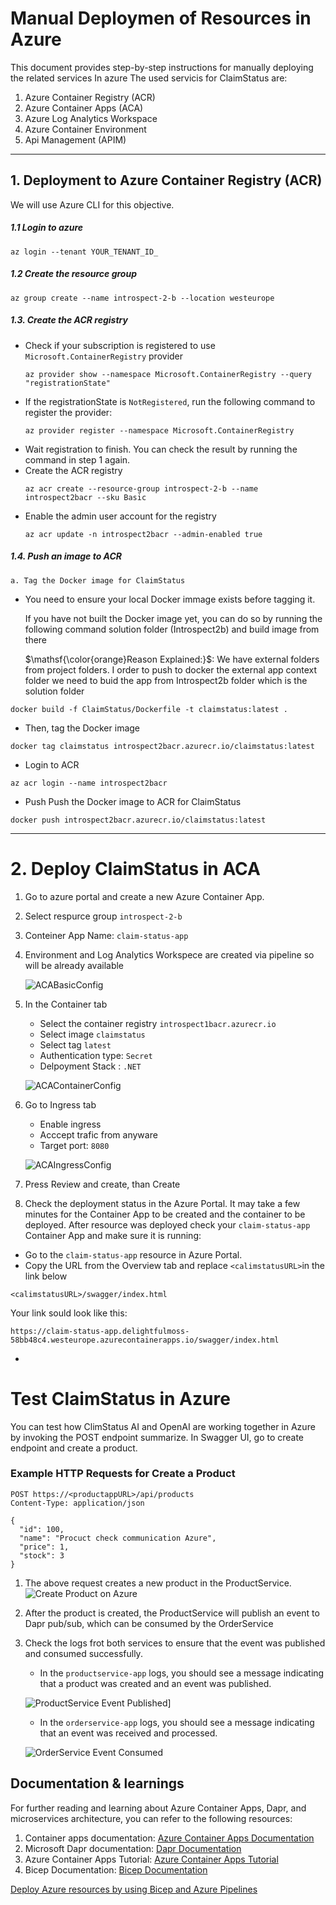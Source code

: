 ﻿# Manual Deploymen of Resources in Azure
This document provides step-by-step instructions for manually deploying the related services In azure
The used servicis for ClaimStatus are:

1. Azure Container Registry (ACR) 
2. Azure Container Apps (ACA)
3. Azure Log Analytics Workspace
4. Azure Container Environment 
5. Api Management (APIM)
---
## 1. Deployment to Azure Container Registry (ACR) 
We will use Azure CLI for this objective.
##### 1.1 Login to azure
```
az login --tenant YOUR_TENANT_ID_
```
##### 1.2 Create the resource group
```
az group create --name introspect-2-b --location westeurope
```
##### 1.3. Create the ACR registry
- Check if your subscription is registered to use `Microsoft.ContainerRegistry` provider
	```
	az provider show --namespace Microsoft.ContainerRegistry --query "registrationState"
	```
- If the registrationState is `NotRegistered`, run the following command to register the provider:
	```
	az provider register --namespace Microsoft.ContainerRegistry
	```
- Wait registration to finish. You can check the result by running the command in step 1 again.
- Create the ACR registry
	```
	az acr create --resource-group introspect-2-b --name introspect2bacr --sku Basic
	```
- Enable the admin user account for the registry
	```
	az acr update -n introspect2bacr --admin-enabled true
	```
##### 1.4. Push an image to ACR
`a. Tag the Docker image for ClaimStatus`

- You need to ensure your local Docker immage exists before tagging it.

	If you have not built the Docker image yet, you can do so by running the following command solution folder (Introspect2b) and build image from there

	$\mathsf{\color{orange}Reason Explained:}$: We have external folders from project folders. I order to push to docker the external app context folder we need to buid the app from Introspect2b folder which is the solution folder

```
docker build -f ClaimStatus/Dockerfile -t claimstatus:latest .
```
- Then, tag the Docker image
```
docker tag claimstatus introspect2bacr.azurecr.io/claimstatus:latest
```
- Login to ACR
```
az acr login --name introspect2bacr
```
- Push Push the Docker image to ACR for ClaimStatus
```
docker push introspect2bacr.azurecr.io/claimstatus:latest
```
---
# 2. Deploy ClaimStatus in ACA
1. Go to azure portal and create a new Azure Container App.
2. Select respurce group `introspect-2-b` 
3. Conteiner App Name: `claim-status-app`
4. Environment and Log Analytics Workspece are created via pipeline so will be already available

   ![ACABasicConfig](Images/AcaEnvironmentBasicsConfig.jpg "ContainerACR Basic Config")

5. In the Container tab
    - Select the container registry `introspect1bacr.azurecr.io`
	- Select image `claimstatus`
	- Select tag `latest`
	- Authentication type: `Secret`
	- Delpoyment Stack : `.NET`

	![ACAContainerConfig](Images/ACAContainerConfig.jpg "ContainerACR Config")

6. Go to Ingress tab
	- Enable ingress
	- Acccept trafic from anyware
	- Target port: `8080`

	![ACAIngressConfig](Images/ACAIngressConfig.jpg "Ingress Config")

7. Press Review and create, than Create

8. Check the deployment status in the Azure Portal. 
It may take a few minutes for the Container App to be created and the container to be deployed.
After resource was deployed check your `claim-status-app` Container App and make sure it is running:
- Go to the `claim-status-app` resource in Azure Portal.
- Copy the URL from the Overview tab and replace `<calimstatusURL>`in the link below
```
<calimstatusURL>/swagger/index.html
```
Your link sould look like this:
```
https://claim-status-app.delightfulmoss-58bb48c4.westeurope.azurecontainerapps.io/swagger/index.html
```
- 



# Test ClaimStatus in Azure
You can test how ClimStatus AI and OpenAI are working together in Azure by invoking the POST endpoint summarize.
In Swagger UI, go to create endpoint and create a product.
### Example HTTP Requests for Create a Product
```http
POST https://<productappURL>/api/products
Content-Type: application/json

{
  "id": 100,
  "name": "Procuct check communication Azure",
  "price": 1,
  "stock": 3
}
```
1. The above request creates a new product in the ProductService.
![Create Product on Azure](Documentation/Images/ProductCreatedSwaggerjpg.jpg "Create Product on Azure")
2. After the product is created, the ProductService will publish an event to Dapr pub/sub, which can be consumed by the OrderService 
3. Check the logs frot both services to ensure that the event was published and consumed successfully.
   - In the `productservice-app` logs, you should see a message indicating that a product was created and an event was published.

	![ProductService Event Published](Documentation/Images/ProductPublishMeessage.jpg "ProductService Event Published")]

   - In the `orderservice-app` logs, you should see a message indicating that an event was received and processed.

	![OrderService Event Consumed](Documentation/Images/OrderSubscribeMeessage.jpg "OrderService Event Consumed")

## Documentation & learnings
For further reading and learning about Azure Container Apps, Dapr, and microservices architecture, you can refer to the following resources:
1. Container apps documentation: [Azure Container Apps Documentation](https://learn.microsoft.com/en-us/azure/container-apps/)
1. Microsoft Dapr documentation: [Dapr Documentation](https://learn.microsoft.com/en-us/azure/container-apps/dapr-overview)
1. Azure Container Apps Tutorial: [Azure Container Apps Tutorial](https://youtu.be/jfYJEcDOOkI?si=ePbJMgg2l6Ru-Zna)
1. Bicep Documentation: [Bicep Documentation](https://learn.microsoft.com/en-us/azure/azure-resource-manager/bicep/)



[Deploy Azure resources by using Bicep and Azure Pipelines](https://learn.microsoft.com/en-us/training/modules/authenticate-azure-deployment-pipeline-service-principals/1-introduction)
